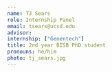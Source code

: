 ```yaml
---
name: TJ Sears
role: Internship Panel
email: tsears@ucsd.edu
advisor:
internship: ["Genentech"]
title: 2nd year BISB PhD student
pronouns: he/him
photo: tj_sears.jpg
---
```

